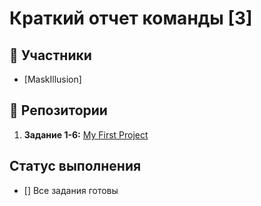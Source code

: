 ﻿# Краткий отчет команды [3]
## 👥 Участники
- [MaskIllusion]
## 📁 Репозитории
1. **Задание 1-6:** [My First Project](https://github.com/MaskIllusion/my-first-project)
##  Статус выполнения
- [] Все задания готовы
